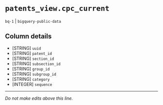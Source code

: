 # `patents_view.cpc_current`
`bq-1` | `bigquery-public-data`

## Column details
* [STRING]    `uuid`
* [STRING]    `patent_id`
* [STRING]    `section_id`
* [STRING]    `subsection_id`
* [STRING]    `group_id`
* [STRING]    `subgroup_id`
* [STRING]    `category`
* [INTEGER]   `sequence`

-------------------------------------------------------------------------------
*Do not make edits above this line.*
